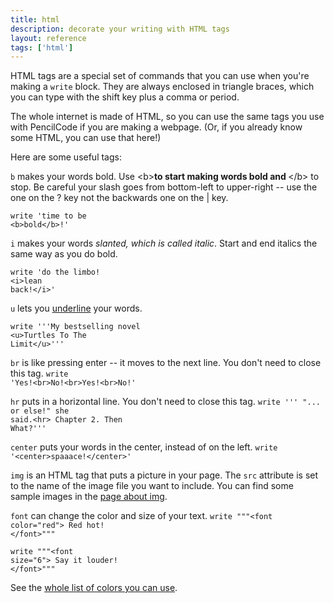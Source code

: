 ```yaml
---
title: html
description: decorate your writing with HTML tags
layout: reference
tags: ['html']
---
```


HTML tags are a special set of commands that you can use when you're making 
a <code>write</code> block. They are always enclosed in triangle braces, 
which you can type with the shift key plus a comma or period. 

The whole internet is made of HTML, so you can use the same tags you use with 
PencilCode if you are making a webpage. (Or, if you already know some HTML, you 
can use that here!)

Here are some useful tags:

<code>b</code> makes your words bold. Use &lt;b&gt;<b>to start making 
words bold and </b> &lt;/b&gt; to stop. 
Be careful your slash goes from bottom-left to upper-right -- 
use the one on the ? key not the backwards one on the | key.

<code class="jumbo">write 'time to be <span data-dfn="start bold">&lt;b&gt;</span>bold<span data-dfn="end bold">&lt;/b&gt;!</span>'</code>

<code>i</code> makes your words <i>slanted, which is called italic</i>. 
Start and end italics the same way as you do bold. 

<code class="jumbo">write 'do the limbo! <span data-dfn="start italic">&lt;i&gt;</span>lean back!<span data-dfn="end italic">&lt;/i&gt;</span>'</code>

<code>u</code> lets you <u>underline</u> your words.  

<code class="jumbo">write '''My bestselling novel
<span data-dfn="start underline">&lt;u&gt;</span>Turtles To The Limit<span data-dfn="end underline">&lt;/u&gt;</span>'''</code>

<code>br</code> is like pressing enter -- it moves to the next line. 
You don't need to close this tag.
<code class="jumbo">write 'Yes!<span data-dfn="new line">&lt;br&gt;</span>No!&lt;br&gt;Yes!&lt;br&gt;No!'</code>

<code>hr</code> puts in a horizontal line. 
You don't need to close this tag.
<code class="jumbo">write '''
"... or else!" she said.<span data-dfn="separator line">&lt;hr&gt;</span>
Chapter 2. Then What?'''</code>

<code>center</code> puts your words in the center, instead of on the left.
<code class="jumbo">write '<span data-dfn="center">&lt;center&gt;</span>spaaace!<span data-dfn="end center">&lt;/center&gt;</span>'</code>

<code>img</code> is an HTML tag that puts a picture in your page. 
The <code>src</code> attribute is set to the name of the image file you want to include.
You can find some sample images in the [page about img](img.html).

<code>font</code> can change the color and size of your text.
<code class="jumbo">write """<span data-dfn="start color">&lt;font color="red"&gt;</span>
Red hot!
<span data-dfn="end color">&lt;/font&gt;"""</span></code>

<code class="jumbo">write """<span data-dfn="start size">&lt;font size="6"&gt;</span>
Say it louder!
<span data-dfn="end size">&lt;/font&gt;"""</span></code>

See the [whole list of colors you can use](colors.html).

